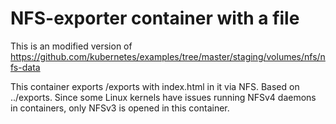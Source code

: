 # NFS-exporter container with a file

This is an modified version of 
https://github.com/kubernetes/examples/tree/master/staging/volumes/nfs/nfs-data

This container exports /exports with index.html in it via NFS. Based on
../exports. Since some Linux kernels have issues running NFSv4 daemons in containers,
only NFSv3 is opened in this container.
